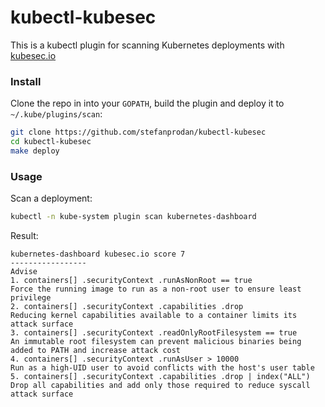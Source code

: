 # kubectl-kubesec

This is a kubectl plugin for scanning Kubernetes deployments with [kubesec.io](https://kubesec.io)

### Install

Clone the repo in into your `GOPATH`, build the plugin and deploy it to `~/.kube/plugins/scan`:

```bash
git clone https://github.com/stefanprodan/kubectl-kubesec
cd kubectl-kubesec
make deploy
```

### Usage

Scan a deployment:

```bash
kubectl -n kube-system plugin scan kubernetes-dashboard
```

Result:

```
kubernetes-dashboard kubesec.io score 7
-----------------
Advise
1. containers[] .securityContext .runAsNonRoot == true
Force the running image to run as a non-root user to ensure least privilege
2. containers[] .securityContext .capabilities .drop
Reducing kernel capabilities available to a container limits its attack surface
3. containers[] .securityContext .readOnlyRootFilesystem == true
An immutable root filesystem can prevent malicious binaries being added to PATH and increase attack cost
4. containers[] .securityContext .runAsUser > 10000
Run as a high-UID user to avoid conflicts with the host's user table
5. containers[] .securityContext .capabilities .drop | index("ALL")
Drop all capabilities and add only those required to reduce syscall attack surface
```
